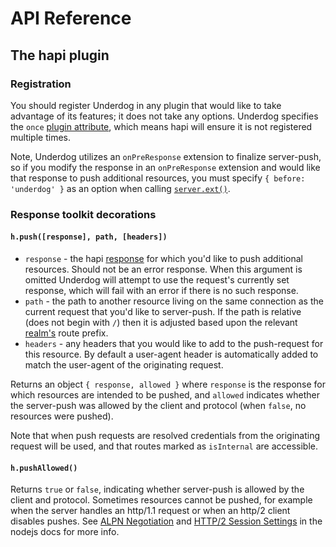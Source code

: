 # API Reference
## The hapi plugin
### Registration
You should register Underdog in any plugin that would like to take advantage of its features; it does not take any options.  Underdog specifies the `once` [plugin attribute](https://github.com/hapijs/hapi/blob/master/API.md#plugins), which means hapi will ensure it is not registered multiple times.

Note, Underdog utilizes an `onPreResponse` extension to finalize server-push, so if you modify the response in an `onPreResponse` extension and would like that response to push additional resources, you must specify `{ before: 'underdog' }` as an option when calling [`server.ext()`](https://github.com/hapijs/hapi/blob/master/API.md#server.ext()).

### Response toolkit decorations
#### `h.push([response], path, [headers])`
 - `response` - the hapi [response](https://github.com/hapijs/hapi/blob/master/API.md#response-object) for which you'd like to push additional resources.  Should not be an error response.  When this argument is omitted Underdog will attempt to use the request's currently set response, which will fail with an error if there is no such response.
 - `path` - the path to another resource living on the same connection as the current request that you'd like to server-push.  If the path is relative (does not begin with `/`) then it is adjusted based upon the relevant [realm's](https://github.com/hapijs/hapi/blob/master/API.md#server.realm) route prefix.
 - `headers` - any headers that you would like to add to the push-request for this resource.  By default a user-agent header is automatically added to match the user-agent of the originating request.

 Returns an object `{ response, allowed }` where `response` is the response for which resources are intended to be pushed, and `allowed` indicates whether the server-push was allowed by the client and protocol (when `false`, no resources were pushed).

 Note that when push requests are resolved credentials from the originating request will be used, and that routes marked as `isInternal` are accessible.

#### `h.pushAllowed()`
Returns `true` or `false`, indicating whether server-push is allowed by the client and protocol.  Sometimes resources cannot be pushed, for example when the server handles an http/1.1 request or when an http/2 client disables pushes.  See [ALPN Negotiation](https://nodejs.org/api/http2.html#http2_alpn_negotiation) and [HTTP/2 Session Settings](https://nodejs.org/api/http2.html#http2_settings_object) in the nodejs docs for more info.
